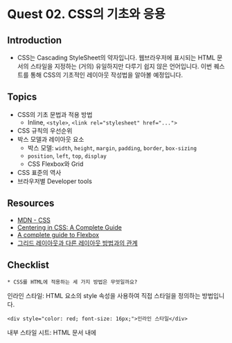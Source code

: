 # Quest 02. CSS의 기초와 응용

## Introduction
* CSS는 Cascading StyleSheet의 약자입니다. 웹브라우저에 표시되는 HTML 문서의 스타일을 지정하는 (거의) 유일하지만 다루기 쉽지 않은 언어입니다. 이번 퀘스트를 통해 CSS의 기초적인 레이아웃 작성법을 알아볼 예정입니다.

## Topics
* CSS의 기초 문법과 적용 방법
  * Inline, `<style>`, `<link rel="stylesheet" href="...">`
* CSS 규칙의 우선순위
* 박스 모델과 레이아웃 요소
  * 박스 모델: `width`, `height`, `margin`, `padding`, `border`, `box-sizing`
  * `position`, `left`, `top`, `display`
  * CSS Flexbox와 Grid
* CSS 표준의 역사
* 브라우저별 Developer tools

## Resources
* [MDN - CSS](https://developer.mozilla.org/ko/docs/Web/CSS)
* [Centering in CSS: A Complete Guide](https://css-tricks.com/centering-css-complete-guide/)
* [A complete guide to Flexbox](https://css-tricks.com/snippets/css/a-guide-to-flexbox/)
* [그리드 레이아웃과 다른 레이아웃 방법과의 관계](https://developer.mozilla.org/ko/docs/Web/CSS/CSS_Grid_Layout/%EA%B7%B8%EB%A6%AC%EB%93%9C_%EB%A0%88%EC%9D%B4%EC%95%84%EC%9B%83%EA%B3%BC_%EB%8B%A4%EB%A5%B8_%EB%A0%88%EC%9D%B4%EC%95%84%EC%9B%83_%EB%B0%A9%EB%B2%95%EA%B3%BC%EC%9D%98_%EA%B4%80%EA%B3%84)

## Checklist
`* CSS를 HTML에 적용하는 세 가지 방법은 무엇일까요?`  

인라인 스타일: HTML 요소의 style 속성을 사용하여 직접 스타일을 정의하는 방법입니다.  

```<div style="color: red; font-size: 16px;">인라인 스타일</div>```  

내부 스타일 시트: HTML 문서 내에 <style> 태그를 사용하여 스타일을 정의하는 방법입니다.  

```<head>
    <style>
        div {
            color: red;
            font-size: 16px;
        }
    </style>
</head>```

외부 스타일 시트: 별도의 CSS 파일을 생성하고 HTML 문서에서 링크하여 스타일을 적용하는 방법입니다.

```<head>
    <link rel="stylesheet" type="text/css" href="styles.css">
</head>```

___


  `* 세 가지 방법 각각의 장단점은 무엇일까요?`
`* CSS 규칙의 우선순위는 어떻게 결정될까요?`
`* CSS의 박스모델은 무엇일까요? 박스가 화면에서 차지하는 크기는 어떻게 결정될까요?`
`* float 속성은 왜 좋지 않을까요?`
`* Flexbox(Flexible box)와 CSS Grid의 차이와 장단점은 무엇일까요?`
`* CSS의 비슷한 요소들을 어떤 식으로 정리할 수 있을까요?`

## Quest
* Quest 01에서 만들었던 HTML을 바탕으로, [이 그림](screen.png)의 레이아웃과 CSS를 최대한 비슷하게 흉내내 보세요. 꼭 완벽히 정확할 필요는 없으나 align 등의 속성은 일치해야 합니다.
* **주의사항: 되도록이면 원래 페이지의 CSS를 참고하지 말고 아무것도 없는 백지에서 시작해 보도록 노력해 보세요!**

## Advanced
* 왜 CSS는 어려울까요?
* CSS의 어려움을 극복하기 위해 어떤 방법들이 제시되고 나왔을까요?
* CSS가 브라우저에 의해 해석되고 적용되기까지 내부적으로 어떤 과정을 거칠까요?
* 웹 폰트의 경우에는 브라우저 엔진 별로 어떤 과정을 통해 렌더링 될까요?
